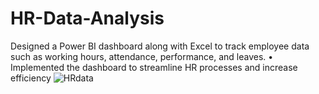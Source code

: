 # HR-Data-Analysis
Designed a Power BI dashboard along with Excel to track employee data such as working hours, attendance, performance, and leaves. • Implemented the dashboard to streamline HR processes and increase efficiency
![HRdata](https://github.com/SurajPatil09/HR-Data-Analysis/assets/123537353/568ae1c0-248c-45b5-8efb-f1d42dff918b)
